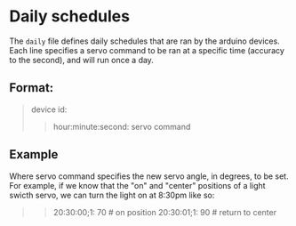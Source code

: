 # Daily schedules
The `daily` file defines daily schedules that are ran by the arduino devices.
Each line specifies a servo command to be ran at a specific time (accuracy to the second),
and will run once a day.

## Format:
> device id:
>>  hour:minute:second: servo command

## Example
Where servo command specifies the new servo angle, in degrees, to be set.
For example, if we know that the "on" and "center" positions of a light swicth servo,
we can turn the light on at 8:30pm like so:

>> 20:30:00;1: 70  # on position
>> 20:30:01;1: 90  # return to center

